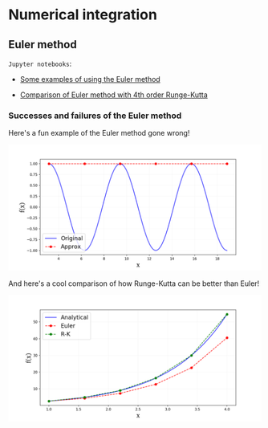 # Numerical integration

## Euler method

`Jupyter notebooks`:

- [Some examples of using the Euler method](https://github.com/camillejr/numerical-methods/blob/master/numerical-integration/Euler-method.ipynb)

- [Comparison of Euler method with 4th order Runge-Kutta](https://github.com/camillejr/numerical-methods/blob/master/numerical-integration/compare-Euler-and-Runge-Kutta-4th-order.ipynb)

### Successes and failures of the Euler method

Here's a fun example of the Euler method gone wrong!

![Screenshot](euler-method-sin-unfortunate.png)

And here's a cool comparison of how Runge-Kutta can be better than Euler!

![Screenshot](euler-runge-kutta-4th-order-comparison.png)
